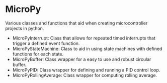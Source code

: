 # MicroPy
Various classes and functions that aid when creating microcontroller projects in python.
  - MicroPyInterrupt: Class that allows for repeated timed interrupts that trigger a defined event function.
  - MicroPyStateMachine: Class to aid in using state machines with defined functions for each state.
  - MicroPyBuffer: Class wrapper for a easy to use and robust circular buffer.
  - MicroPyPID: Class wrapper for defining and running a PID control loop.
  - MicroPyRollingAverage: Class wrapper for computing rolling average.
